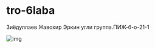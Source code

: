 # tro-6laba
Зиёдуллаев Жавохир Эркин угли 
группа.ПИЖ-б-о-21-1

![img](https://webmg.ru/wp-content/uploads/2022/05/i-46-14-1536x960.jpeg)